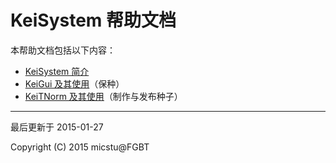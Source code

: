 # KeiSystem 帮助文档

本帮助文档包括以下内容：

- [KeiSystem 简介](./general.htm)
- [KeiGui 及其使用](./gui.htm)（保种）
- [KeiTNorm 及其使用](./tnorm.htm)（制作与发布种子）

------

最后更新于 2015-01-27

Copyright (C) 2015 micstu@FGBT